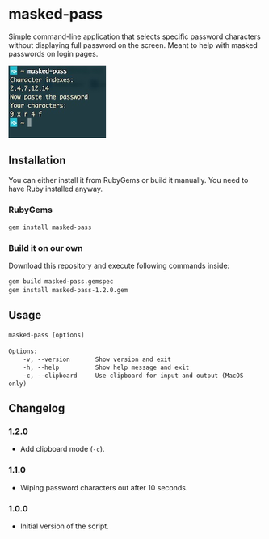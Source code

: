 # masked-pass

Simple command-line application that selects specific password characters without displaying full password on the screen. Meant to help with masked passwords on login pages.

![Screenshot](https://github.com/mmateja/masked-pass/blob/master/screenshot.jpg)


## Installation

You can either install it from RubyGems or build it manually. You need to have Ruby installed anyway.

### RubyGems

```bash
gem install masked-pass
```

### Build it on our own

Download this repository and execute following commands inside:
```bash
gem build masked-pass.gemspec
gem install masked-pass-1.2.0.gem
```


## Usage

```
masked-pass [options]

Options:
    -v, --version       Show version and exit
    -h, --help          Show help message and exit
    -c, --clipboard     Use clipboard for input and output (MacOS only)
```


## Changelog

### 1.2.0

* Add clipboard mode (`-c`).

### 1.1.0

* Wiping password characters out after 10 seconds.

### 1.0.0

* Initial version of the script.
